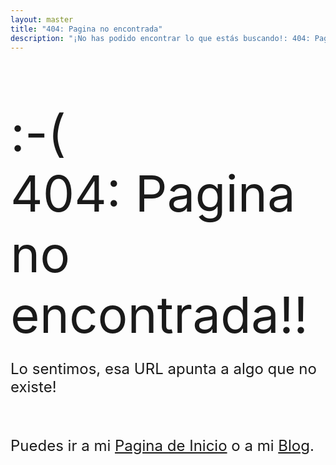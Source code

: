 ```yaml
---
layout: master
title: "404: Pagina no encontrada"
description: "¡No has podido encontrar lo que estás buscando!: 404: Pagina no encontrada."
---
```


<div class="container" style="margin-top:80px">
	<div class="row">
	      <div class="col-md-12 text-center" >
	            <span style="font-size:80px;">:-(</span>
	      </div>
	</div>
	<div class="row">
	      <div class="col-md-12 text-center" >
	            <span style="font-size:80px;">404: Pagina no encontrada!!</span>
	      </div>
	</div>
	<div class="row">
	  <div class="col-md-12 text-center">
	    <p style="font-size: 24px">Lo sentimos, esa URL apunta a algo que no existe!</p><br/>
          <p style="font-size: 24px">Puedes ir a mi <a href="/">Pagina de Inicio</a> o a mi <a href="/blog">Blog</a>.</p>            	    
	  </div>
	</div>
</div>
